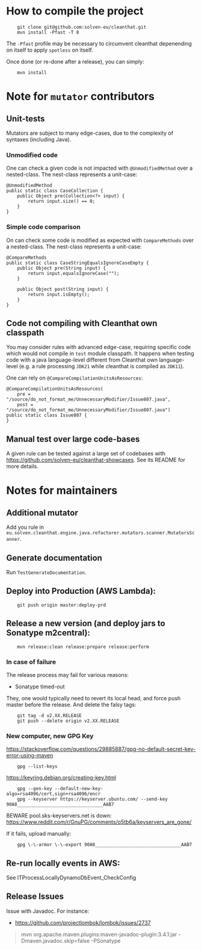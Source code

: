 # How to compile the project

        git clone git@github.com:solven-eu/cleanthat.git
        mvn install -Pfast -T 8

The `-Pfast` profile may be necessary to circumvent cleanthat depenending on itself to apply `spotless` on itself.

Once done (or re-done after a release), you can simply:

        mvn install

# Note for `mutator` contributors

## Unit-tests

Mutators are subject to many edge-cases, due to the complexity of syntaxes (including Java).

### Unmodified code

One can check a given code is not impacted with `@UnmodifiedMethod` over a nested-class. The nest-class represents a unit-case:

```
@UnmodifiedMethod
public static class CaseCollection {
    public Object pre(Collection<?> input) {
        return input.size() == 0;
    }
}
```

### Simple code comparison

On can check some code is modified as expected with `CompareMethods` over a nested-class. The nest-class represents a unit-case:

```
@CompareMethods
public static class CaseStringEqualsIgnoreCaseEmpty {
    public Object pre(String input) {
        return input.equalsIgnoreCase("");
    }

    public Object post(String input) {
        return input.isEmpty();
    }
}
```

## Code not compiling with Cleanthat own classpath

You may consider rules with advanced edge-case, requiring specific code which would not compile in `test` module classpath. It happens when testing code with a java language-level different from Cleanthat own language-level (e.g. a rule processing `JDK21` while cleanthat is compiled as `JDK11`).

One can rely on `@CompareCompilationUnitsAsResources`:

```
@CompareCompilationUnitsAsResources(
    pre =  "/source/do_not_format_me/UnnecessaryModifier/Issue807.java",
    post = "/source/do_not_format_me/UnnecessaryModifier/Issue807.java")
public static class Issue807 {
}
```

## Manual test over large code-bases

A given rule can be tested against a large set of codebases with https://github.com/solven-eu/cleanthat-showcases. See its README for more details.

# Notes for maintainers

## Additional mutator

Add you rule in `eu.solven.cleanthat.engine.java.refactorer.mutators.scanner.MutatorsScanner`.

## Generate documentation

Run `TestGenerateDocumentation`.

## Deploy into Production (AWS Lambda):

        git push origin master:deploy-prd

## Release a new version (and deploy jars to Sonatype m2central):

        mvn release:clean release:prepare release:perform

### In case of failure

The release process may fail for various reasons:

- Sonatype timed-out

They, one would typically need to revert its local head, and force push master before the release. And delete the falsy tags:

        git tag -d v2.XX.RELEASE
        git push --delete origin v2.XX.RELEASE

### New computer, new GPG Key

https://stackoverflow.com/questions/29885887/gpg-no-default-secret-key-error-using-maven

        gpg --list-keys

https://keyring.debian.org/creating-key.html

        gpg --gen-key --default-new-key-algo=rsa4096/cert,sign+rsa4096/encr
        gpg --keyserver https://keyserver.ubuntu.com/ --send-key 90A8________________________________AAB7

BEWARE pool.sks-keyservers.net is down: https://www.reddit.com/r/GnuPG/comments/o5tb6a/keyservers_are_gone/

If it fails, upload manually:

        gpg \-\-armor \-\-export 90A8________________________________AAB7

## Re-run locally events in AWS:

See ITProcessLocallyDynamoDbEvent_CheckConfig

## Release Issues

Issue with Javadoc. For instance:

- https://github.com/projectlombok/lombok/issues/2737

> mvn org.apache.maven.plugins:maven-javadoc-plugin:3.4.1:jar -Dmaven.javadoc.skip=false -PSonatype

